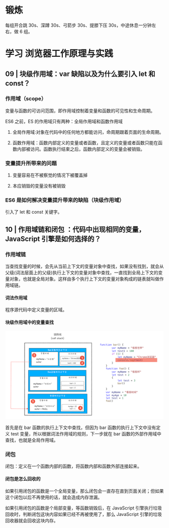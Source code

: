 # 锻炼

每组开合跳 30s、深蹲 30s、弓箭步 30s、提膝下压 30s，中途休息一分钟左右，做 6 组。

# 学习 浏览器工作原理与实践

## 09 | 块级作用域：var 缺陷以及为什么要引入 let 和 const？

### 作用域（scope）

变量与函数的可访问范围，即作用域控制着变量和函数的可见性和生命周期。

ES6 之前，ES 的作用域只有两种：全局作用域和函数作用域

1. 全局作用域:对象在代码中的任何地方都能访问，命周期跟着页面的生命周期。

2. 函数作用域：函数内部定义的变量或者函数，且定义的变量或者函数只能在函数内部被访问。函数执行结束之后，函数内部定义的变量会被销毁。

### 变量提升所带来的问题

1. 变量容易在不被察觉的情况下被覆盖掉

2. 本应销毁的变量没有被销毁

### ES6 是如何解决变量提升带来的缺陷（块级作用域）

引入了 let 和 const 关键字。

## 10 | 作用域链和闭包 ：代码中出现相同的变量，JavaScript 引擎是如何选择的？

### 作用域链

当查找变量的时候，会先从当前上下文的变量对象中查找，如果没有找到，就会从父级(词法层面上的父级)执行上下文的变量对象中查找，一直找到全局上下文的变量对象，也就是全局对象。这样由多个执行上下文的变量对象构成的链表就叫做作用域链。

#### 词法作用域

程序源代码中定义变量的区域。

#### 块级作用域中的变量查找

![avatar](../image/kuaijizuoyongyu.png)

首先是在 bar 函数的执行上下文中查找，但因为 bar 函数的执行上下文中没有定义 test 变量，所以根据词法作用域的规则，下一步就在 bar 函数的外部作用域中查找，也就是全局作用域。

### 闭包

闭包：定义在一个函数内部的函数，将函数内部和函数外部连接起来。

#### 闭包是怎么回收的

如果引用闭包的函数是一个全局变量，那么闭包会一直存在直到页面关闭；但如果这个闭包以后不再使用的话，就会造成内存泄漏。

如果引用闭包的函数是个局部变量，等函数销毁后，在 JavaScript 引擎执行垃圾回收时，判断闭包这块内容如果已经不再被使用了，那么 JavaScript 引擎的垃圾回收器就会回收这块内存。
